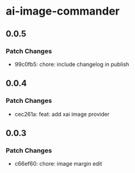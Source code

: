 # ai-image-commander

## 0.0.5

### Patch Changes

- 99c0fb5: chore: include changelog in publish

## 0.0.4

### Patch Changes

- cec261a: feat: add xai image provider

## 0.0.3

### Patch Changes

- c66ef60: chore: image margin edit
